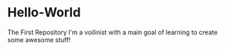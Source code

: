 # Hello-World
The First Repository
I'm a voilinist with a main goal of learning to create some awesome stuff!
